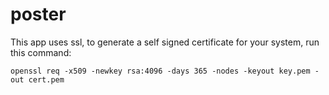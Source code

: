 # poster

This app uses ssl, to generate a self signed certificate for your system, run this command:
```
openssl req -x509 -newkey rsa:4096 -days 365 -nodes -keyout key.pem -out cert.pem
```